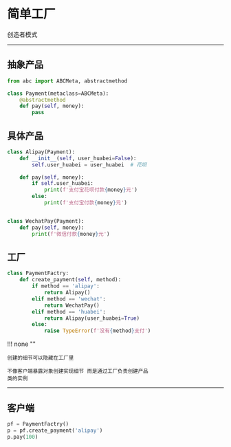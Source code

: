 # 简单工厂

创造者模式

---
## 抽象产品

```python
from abc import ABCMeta, abstractmethod

class Payment(metaclass=ABCMeta):
    @abstractmethod
    def pay(self, money):
        pass

```

## 具体产品

```python
class Alipay(Payment):
    def __init__(self, user_huabei=False):
        self.user_huabei = user_huabei  # 花呗

    def pay(self, money):
        if self.user_huabei:
            print(f'支付宝花呗付款{money}元')
        else:
            print(f'支付宝付款{money}元')


class WechatPay(Payment):
    def pay(self, money):
        print(f'微信付款{money}元')
```


## 工厂

```python
class PaymentFactry:
    def create_payment(self, method):
        if method == 'alipay':
            return Alipay()
        elif method == 'wechat':
            return WechatPay()
        elif method == 'huabei':
            return Alipay(user_huabei=True)
        else:
            raise TypeError(f'没有{method}支付')
```

!!! none ""

    创建的细节可以隐藏在工厂里

    不像客户端暴露对象创建实现细节 而是通过工厂负责创建产品
    类的实例



---
## 客户端

```python
pf = PaymentFactry()
p = pf.create_payment('alipay')
p.pay(100)
```






